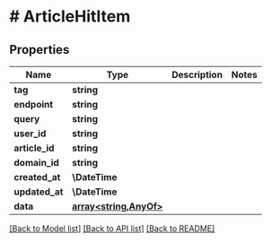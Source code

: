 # # ArticleHitItem

## Properties

Name | Type | Description | Notes
------------ | ------------- | ------------- | -------------
**tag** | **string** |  |
**endpoint** | **string** |  |
**query** | **string** |  |
**user_id** | **string** |  |
**article_id** | **string** |  |
**domain_id** | **string** |  |
**created_at** | **\DateTime** |  |
**updated_at** | **\DateTime** |  |
**data** | [**array<string,AnyOf>**](AnyOf.md) |  |

[[Back to Model list]](../../README.md#models) [[Back to API list]](../../README.md#endpoints) [[Back to README]](../../README.md)
